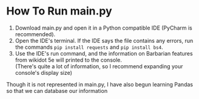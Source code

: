 # How To Run main.py
1. Download main.py and open it in a Python compatible IDE (PyCharm is recommended).
2. Open the IDE's terminal. If the IDE says the file contains any errors, run the commands `pip install requests` and `pip install bs4`.
3. Use the IDE's run command, and the information on Barbarian features from wikidot 5e will printed to the console. <br>
(There's quite a lot of information, so I recommend expanding your console's display size)

Though it is not represented in main.py, I have also begun learning Pandas so that we can database our information
